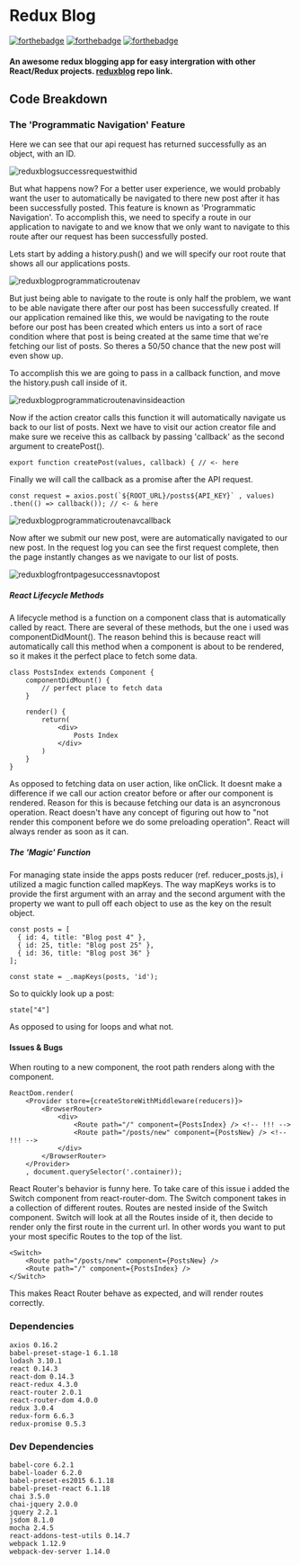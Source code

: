 # Redux Blog

[![forthebadge](http://forthebadge.com/images/badges/built-with-swag.svg)](http://forthebadge.com) [![forthebadge](http://forthebadge.com/images/badges/uses-js.svg)](http://forthebadge.com) [![forthebadge](http://forthebadge.com/images/badges/gluten-free.svg)](http://forthebadge.com)

#### An awesome redux blogging app for easy intergration with other React/Redux projects. [reduxblog](https://github.com/BlakeRedwolf/reduxblog) repo link.

## Code Breakdown

### The 'Programmatic Navigation' Feature

Here we can see that our api request has returned successfully as an object, with an ID.

![reduxblogsuccessrequestwithid](https://user-images.githubusercontent.com/22486834/30468260-00355954-999f-11e7-8a0a-2ff6244e1181.JPG)

But what happens now? For a better user experience, we would probably want the user to automatically be navigated to there new post after it has been successfully posted. This feature is known as 'Programmatic Navigation'. To accomplish this, we need to specify a route in our application to navigate to and we know that we only want to navigate to this route after our request has been successfully posted.

Lets start by adding a history.push() and we will specify our root route that shows all our applications posts.

![reduxblogprogrammaticroutenav](https://user-images.githubusercontent.com/22486834/30468266-08a1a052-999f-11e7-9d74-5b7b8a69417e.JPG)

But just being able to navigate to the route is only half the problem, we want to be able navigate there after our post has been successfully created. If our application remained like this, we would be navigating to the route before our post has been created which enters us into a sort of race condition where that post is being created at the same time that we're fetching our list of posts. So theres a 50/50 chance that the new post will even show up.

To accomplish this we are going to pass in a callback function, and move the history.push call inside of it.

![reduxblogprogrammaticroutenavinsideaction](https://user-images.githubusercontent.com/22486834/30468268-0a02c200-999f-11e7-92bf-8314b59822b3.JPG)

Now if the action creator calls this function it will automatically navigate us back to our list of posts. Next we have to visit our action creator file and make sure we receive this as callback by passing 'callback' as the second argument to createPost(). 

```
export function createPost(values, callback) { // <- here
```

Finally we will call the callback as a promise after the API request.

```
const request = axios.post(`${ROOT_URL}/posts${API_KEY}` , values)
.then(() => callback()); // <- & here
```

![reduxblogprogrammaticroutenavcallback](https://user-images.githubusercontent.com/22486834/30468269-0bb252aa-999f-11e7-9dfd-28f903fc8de9.JPG)

 Now after we submit our new post, were are automatically navigated to our new post. In the request log you can see the first request complete, then the page instantly changes as we navigate to our list of posts.

![reduxblogfrontpagesuccessnavtopost](https://user-images.githubusercontent.com/22486834/30468244-f3c9f03a-999e-11e7-9727-1816c58f1268.JPG)

##### React Lifecycle Methods

A lifecycle method is a function on a component class that is automatically called by react.
There are several of these methods, but the one i used was componentDidMount(). The reason behind this is because react will automatically call this method when a component is about to be rendered, so it makes it the perfect place to fetch some data.

```
class PostsIndex extends Component {
    componentDidMount() {
        // perfect place to fetch data
    }

    render() {
        return(
            <div>
                Posts Index
            </div>
        )
    }
}
```

As opposed to fetching data on user action, like onClick. It doesnt make a difference if we call our action creator before or after our component is rendered. Reason for this is because fetching our data is an asyncronous operation. React doesn't have any concept of figuring out how to "not render this component before we do some preloading operation". React will always render as soon as it can.

##### The 'Magic' Function

For managing state inside the apps posts reducer (ref. reducer_posts.js), i utilized a magic function called mapKeys. The way mapKeys works is to provide the first argument with an array and the second argument with the property we want to pull off each object to use as the key on the result object. 

```
const posts = [
  { id: 4, title: "Blog post 4" },
  { id: 25, title: "Blog post 25" },
  { id: 36, title: "Blog post 36" }
];

const state = _.mapKeys(posts, 'id');
```

So to quickly look up a post:

```
state["4"]
```
As opposed to using for loops and what not.

#### Issues & Bugs

When routing to a new component, the root path renders along with the component.

```
ReactDom.render(
    <Provider store={createStoreWithMiddleware(reducers)}>
        <BrowserRouter>
            <div>
                <Route path="/" component={PostsIndex} /> <!-- !!! -->
                <Route path="/posts/new" component={PostsNew} /> <!-- !!! -->
            </div>
        </BrowserRouter>
    </Provider>
    , document.querySelector('.container));
```

React Router's behavior is funny here. To take care of this issue i added the Switch component from react-router-dom. The Switch component takes in a collection of different routes. Routes are nested inside of the Switch component. Switch will look at all the Routes inside of it, then decide to render only the first route in the current url. In other words you want to put your most specific Routes to the top of the list.

```
<Switch>
    <Route path="/posts/new" component={PostsNew} />
    <Route path="/" component={PostsIndex} />
</Switch>
```

This makes React Router behave as expected, and will render routes correctly.

### Dependencies

    axios 0.16.2
    babel-preset-stage-1 6.1.18
    lodash 3.10.1
    react 0.14.3
    react-dom 0.14.3
    react-redux 4.3.0
    react-router 2.0.1
    react-router-dom 4.0.0
    redux 3.0.4
    redux-form 6.6.3
    redux-promise 0.5.3

### Dev Dependencies

    babel-core 6.2.1
    babel-loader 6.2.0
    babel-preset-es2015 6.1.18
    babel-preset-react 6.1.18
    chai 3.5.0
    chai-jquery 2.0.0
    jquery 2.2.1
    jsdom 8.1.0
    mocha 2.4.5
    react-addons-test-utils 0.14.7
    webpack 1.12.9
    webpack-dev-server 1.14.0
